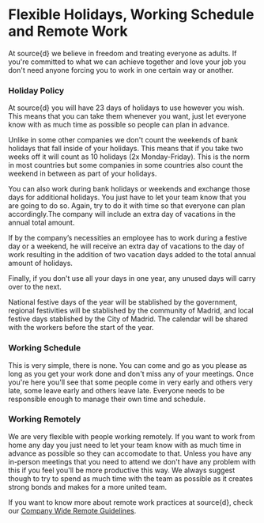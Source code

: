 # Flexible Holidays, Working Schedule and Remote Work

At source{d} we believe in freedom and treating everyone as adults. If you're committed to what we can achieve together and love your job you don't need anyone forcing you to work in one certain way or another.

### Holiday Policy

At source{d} you will have 23 days of holidays to use however you wish. This means that you can take them whenever you want, just let everyone know with as much time as possible so people can plan in advance.

Unlike in some other companies we don't count the weekends of bank holidays that fall inside of your holidays. This means that if you take two weeks off it will count as 10 holidays (2x Monday-Friday). This is the norm in most countries but some companies in some countries also count the weekend in between as part of your holidays.

You can also work during bank holidays or weekends and exchange those days for additional holidays. You just have to let your team know that you are going to do so. Again, try to do it with time so that everyone can plan accordingly.The company will include an extra day of vacations in the annual total amount.

If by the company’s necessities an employee has to work during a festive day or a weekend, he will receive an extra day of vacations to the day of work resulting in the addition of two vacation days added to the total annual amount of holidays. 

Finally, if you don't use all your days in one year, any unused days will carry over to the next.

National festive days of the year will be stablished by the government, regional festivities will be stablished by the community of Madrid, and local festive days stablished by the City of Madrid. The calendar will be shared with the workers before the start of the year. 

### Working Schedule

This is very simple, there is none. You can come and go as you please as long as you get your work done and don't miss any of your meetings. Once you're here you'll see that some people come in very early and others very late, some leave early and others leave late. Everyone needs to be responsible enough to manage their own time and schedule.

### Working Remotely

We are very flexible with people working remotely. If you want to work from home any day you just need to let your team know with as much time in advance as possible so they can accomodate to that. Unless you have any in-person meetings that you need to attend we don't have any problem with this if you feel you'll be more productive this way. We always suggest though to try to spend as much time with the team as possible as it creates strong bonds and makes for a more united team.

If you want to know more about remote work practices at source{d}, check our [Company Wide Remote Guidelines](https://github.com/src-d/guide/blob/master/remote/remote_guidelines.md).
